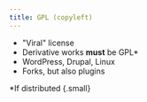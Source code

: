 ```yaml
---
title: GPL (copyleft)
---
```


* "Viral" license
* Derivative works **must** be GPL* 
* WordPress, Drupal, Linux
* Forks, but also plugins

\*If distributed
{.small}
